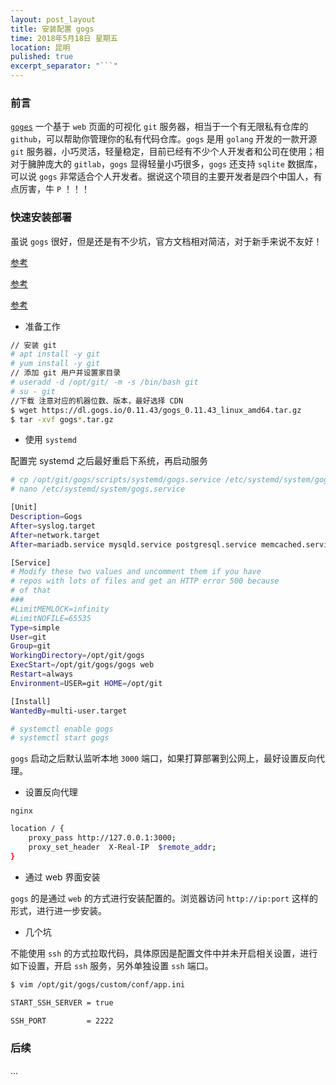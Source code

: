```yaml
---
layout: post_layout
title: 安装配置 gogs
time: 2018年5月18日 星期五
location: 昆明
pulished: true
excerpt_separator: "```"
---
```


### 前言

[`goges`](https://gogs.io) 一个基于 `web` 页面的可视化 `git` 服务器，相当于一个有无限私有仓库的 `github`，可以帮助你管理你的私有代码仓库。`gogs` 是用 `golang` 开发的一款开源 `git` 服务器，小巧灵活，轻量稳定，目前已经有不少个人开发者和公司在使用；相对于臃肿庞大的 `gitlab`，`gogs` 显得轻量小巧很多，`gogs` 还支持 `sqlite` 数据库，可以说 `gogs` 非常适合个人开发者。据说这个项目的主要开发者是四个中国人，有点厉害，牛 `P` ！！！

### 快速安装部署

虽说 `gogs` 很好，但是还是有不少坑，官方文档相对简洁，对于新手来说不友好！

[参考](https://gogs.io/docs/installation/install_from_binary)

[参考](https://blog.yangmame.org/%E6%9E%81%E9%99%90%E5%BB%BA%E7%AB%99.html)

[参考](https://blog.csdn.net/menghuanbeike/article/details/78581937)

+ 准备工作

```sh
// 安装 git
# apt install -y git
# yum install -y git
// 添加 git 用户并设置家目录
# useradd -d /opt/git/ -m -s /bin/bash git
# su - git
//下载 注意对应的机器位数、版本，最好选择 CDN 
$ wget https://dl.gogs.io/0.11.43/gogs_0.11.43_linux_amd64.tar.gz
$ tar -xvf gogs*.tar.gz
```

+ 使用 `systemd`

配置完 systemd 之后最好重启下系统，再启动服务

```sh
# cp /opt/git/gogs/scripts/systemd/gogs.service /etc/systemd/system/gogs.service
# nano /etc/systemd/system/gogs.service

[Unit]
Description=Gogs
After=syslog.target
After=network.target
After=mariadb.service mysqld.service postgresql.service memcached.service redis.service

[Service]
# Modify these two values and uncomment them if you have
# repos with lots of files and get an HTTP error 500 because
# of that
###
#LimitMEMLOCK=infinity
#LimitNOFILE=65535
Type=simple
User=git
Group=git
WorkingDirectory=/opt/git/gogs
ExecStart=/opt/git/gogs/gogs web
Restart=always
Environment=USER=git HOME=/opt/git

[Install]
WantedBy=multi-user.target

# systemctl enable gogs
# systemctl start gogs
```

`gogs` 启动之后默认监听本地 `3000` 端口，如果打算部署到公网上，最好设置反向代理。

+ 设置反向代理

`nginx`

```sh
location / {
    proxy_pass http://127.0.0.1:3000;
    proxy_set_header  X-Real-IP  $remote_addr;
}
``` 

+ 通过 web 界面安装

`gogs` 的是通过 `web` 的方式进行安装配置的。浏览器访问 `http://ip:port` 这样的形式，进行进一步安装。

+ 几个坑

不能使用 `ssh` 的方式拉取代码，具体原因是配置文件中并未开启相关设置，进行如下设置，开启 `ssh` 服务，另外单独设置 `ssh` 端口。

```sh
$ vim /opt/git/gogs/custom/conf/app.ini

START_SSH_SERVER = true

SSH_PORT         = 2222

```

### 后续

...